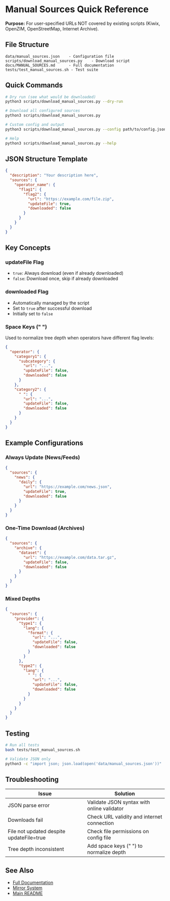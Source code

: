 # Manual Sources Quick Reference

**Purpose:** For user-specified URLs NOT covered by existing scripts (Kiwix, OpenZIM, OpenStreetMap, Internet Archive).

## File Structure

```
data/manual_sources.json    - Configuration file
scripts/download_manual_sources.py    - Download script
docs/MANUAL_SOURCES.md      - Full documentation
tests/test_manual_sources.sh - Test suite
```

## Quick Commands

```bash
# Dry run (see what would be downloaded)
python3 scripts/download_manual_sources.py --dry-run

# Download all configured sources
python3 scripts/download_manual_sources.py

# Custom config and output
python3 scripts/download_manual_sources.py --config path/to/config.json --output /path/to/downloads

# Help
python3 scripts/download_manual_sources.py --help
```

## JSON Structure Template

```json
{
  "description": "Your description here",
  "sources": {
    "operator_name": {
      "flag1": {
        "flag2": {
          "url": "https://example.com/file.zip",
          "updateFile": true,
          "downloaded": false
        }
      }
    }
  }
}
```

## Key Concepts

### updateFile Flag
- `true`: Always download (even if already downloaded)
- `false`: Download once, skip if already downloaded

### downloaded Flag
- Automatically managed by the script
- Set to `true` after successful download
- Initially set to `false`

### Space Keys (" ")
Used to normalize tree depth when operators have different flag levels:

```json
{
  "operator": {
    "category1": {
      "subcategory": {
        "url": "...",
        "updateFile": false,
        "downloaded": false
      }
    },
    "category2": {
      " ": {
        "url": "...",
        "updateFile": false,
        "downloaded": false
      }
    }
  }
}
```

## Example Configurations

### Always Update (News/Feeds)
```json
{
  "sources": {
    "news": {
      "daily": {
        "url": "https://example.com/news.json",
        "updateFile": true,
        "downloaded": false
      }
    }
  }
}
```

### One-Time Download (Archives)
```json
{
  "sources": {
    "archive": {
      "dataset": {
        "url": "https://example.com/data.tar.gz",
        "updateFile": false,
        "downloaded": false
      }
    }
  }
}
```

### Mixed Depths
```json
{
  "sources": {
    "provider": {
      "type1": {
        "lang": {
          "format": {
            "url": "...",
            "updateFile": false,
            "downloaded": false
          }
        }
      },
      "type2": {
        "lang": {
          " ": {
            "url": "...",
            "updateFile": false,
            "downloaded": false
          }
        }
      }
    }
  }
}
```

## Testing

```bash
# Run all tests
bash tests/test_manual_sources.sh

# Validate JSON only
python3 -c "import json; json.load(open('data/manual_sources.json'))"
```

## Troubleshooting

| Issue | Solution |
|-------|----------|
| JSON parse error | Validate JSON syntax with online validator |
| Downloads fail | Check URL validity and internet connection |
| File not updated despite updateFile=true | Check file permissions on config file |
| Tree depth inconsistent | Add space keys (" ") to normalize depth |

## See Also

- [Full Documentation](MANUAL_SOURCES.md)
- [Mirror System](MIRROR_SYSTEM.md)
- [Main README](../README.md)
